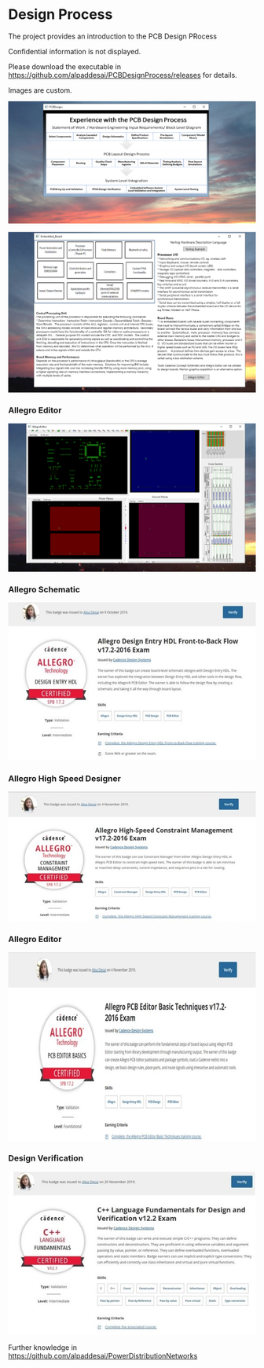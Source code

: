 #  Design Process

The project provides an introduction to the PCB Design PRocess

Confidential information is not displayed. 

Please download the executable in https://github.com/alpaddesai/PCBDesignProcess/releases for details. 

Images are custom. 

![image](PCB1.png)

![image](EmbeddedHardwareImage.png)

### Allegro Editor
![image](AllegroEditorImage.png)

 
### Allegro Schematic
![image](AllegroCertificate.jpg)

### Allegro High Speed Designer
![image](AllegroHighSpeedConstraintManager.jpg)

### Allegro Editor
![image](AllegroEditorCertificate.jpg)

### Design Verification
![image](CplusplusDVCertificate.jpg)

Further knowledge in https://github.com/alpaddesai/PowerDistributionNetworks

